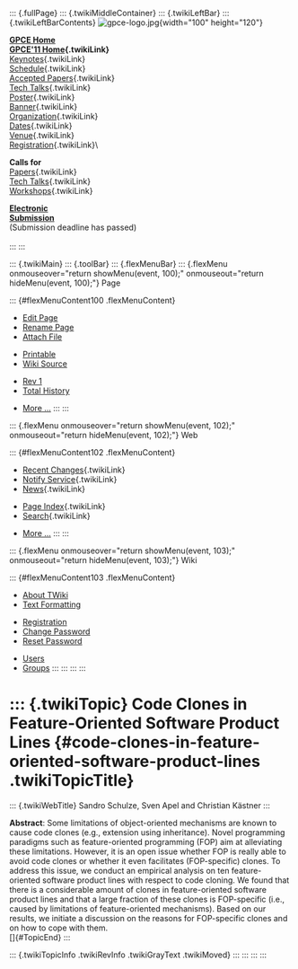 ::: {.fullPage}
::: {.twikiMiddleContainer}
::: {.twikiLeftBar}
::: {.twikiLeftBarContents}
![gpce-logo.jpg](../pub/GPCE11/WebLeftBar/gpce-logo.jpg){width="100"
height="120"}

**[GPCE Home](http://program-transformation.org/Gpce)**\
**[GPCE\'11 Home](WebHome){.twikiLink}**\
[Keynotes](KeynoteSpeakers){.twikiLink}\
[Schedule](ConferenceProgram){.twikiLink}\
[Accepted Papers](AcceptedPapers){.twikiLink}\
[Tech Talks](TechTalks){.twikiLink}\
[Poster](Poster){.twikiLink}\
[Banner](Banner){.twikiLink}\
[Organization](ConferenceOrganization){.twikiLink}\
[Dates](ImportantDates){.twikiLink}\
[Venue](ConferenceVenue){.twikiLink}\
[Registration](ConferenceRegistration){.twikiLink}\

**Calls for**\
[Papers](CallForPapers){.twikiLink}\
[Tech Talks](CallForTechTalks){.twikiLink}\
[Workshops](Workshops){.twikiLink}

**[Electronic\
Submission](http://www.easychair.org/conferences/?conf=gpce11)**\
(Submission deadline has passed)\
\
:::
:::

::: {.twikiMain}
::: {.toolBar}
::: {.flexMenuBar}
::: {.flexMenu onmouseover="return showMenu(event, 100);" onmouseout="return hideMenu(event, 100);"}
Page

::: {#flexMenuContent100 .flexMenuContent}
-   [Edit
    Page](http://www.program-transformation.org/edit/GPCE11/CodeClonesInFeatureOrientedSoftwareProductLines?t=1536828816)
-   [Rename
    Page](http://www.program-transformation.org/rename/GPCE11/CodeClonesInFeatureOrientedSoftwareProductLines)
-   [Attach
    File](http://www.program-transformation.org/attach/GPCE11/CodeClonesInFeatureOrientedSoftwareProductLines)

<!-- -->

-   [Printable](http://www.program-transformation.org/view/GPCE11/CodeClonesInFeatureOrientedSoftwareProductLines?skin=print.pattern)
-   [Wiki
    Source](http://www.program-transformation.org/view/GPCE11/CodeClonesInFeatureOrientedSoftwareProductLines?skin=text&raw=on&contenttype=text/plain)

<!-- -->

-   [Rev
    1](http://www.program-transformation.org/view/GPCE11/CodeClonesInFeatureOrientedSoftwareProductLines?rev=1.1)
-   [Total
    History](http://www.program-transformation.org/rdiff/GPCE11/CodeClonesInFeatureOrientedSoftwareProductLines)

<!-- -->

-   [More
    \...](http://www.program-transformation.org/oops/GPCE11/CodeClonesInFeatureOrientedSoftwareProductLines?template=oopsmore&param1=1.1&param2=1.1)
:::
:::

::: {.flexMenu onmouseover="return showMenu(event, 102);" onmouseout="return hideMenu(event, 102);"}
Web

::: {#flexMenuContent102 .flexMenuContent}
-   [Recent Changes](WebChanges){.twikiLink}
-   [Notify Service](WebNotify){.twikiLink}
-   [News](WebNews){.twikiLink}

<!-- -->

-   [Page Index](WebIndex){.twikiLink}
-   [Search](WebSearch){.twikiLink}

<!-- -->

-   [More
    \...](http://www.program-transformation.org/oops/GPCE11/CodeClonesInFeatureOrientedSoftwareProductLines?template=oopsmore&param1=1.1&param2=1.1)
:::
:::

::: {.flexMenu onmouseover="return showMenu(event, 103);" onmouseout="return hideMenu(event, 103);"}
Wiki

::: {#flexMenuContent103 .flexMenuContent}
-   [About
    TWiki](http://www.program-transformation.org/view/TWiki/WebHome)
-   [Text
    Formatting](http://www.program-transformation.org/view/TWiki/TextFormattingRules)

<!-- -->

-   [Registration](http://www.program-transformation.org/view/TWiki/TWikiRegistration)
-   [Change
    Password](http://www.program-transformation.org/view/TWiki/ChangePassword)
-   [Reset
    Password](http://www.program-transformation.org/view/TWiki/ResetPassword)

<!-- -->

-   [Users](http://www.program-transformation.org/view/Main/TWikiUsers)
-   [Groups](http://www.program-transformation.org/view/Main/TWikiGroups)
:::
:::
:::
:::

::: {.twikiTopic}
Code Clones in Feature-Oriented Software Product Lines {#code-clones-in-feature-oriented-software-product-lines .twikiTopicTitle}
======================================================

::: {.twikiWebTitle}
Sandro Schulze, Sven Apel and Christian Kästner
:::

**Abstract**: Some limitations of object-oriented mechanisms are known
to cause code clones (e.g., extension using inheritance). Novel
programming paradigms such as feature-oriented programming (FOP) aim at
alleviating these limitations. However, it is an open issue whether FOP
is really able to avoid code clones or whether it even facilitates
(FOP-specific) clones. To address this issue, we conduct an empirical
analysis on ten feature-oriented software product lines with respect to
code cloning. We found that there is a considerable amount of clones in
feature-oriented software product lines and that a large fraction of
these clones is FOP-specific (i.e., caused by limitations of
feature-oriented mechanisms). Based on our results, we initiate a
discussion on the reasons for FOP-specific clones and on how to cope
with them.\
[]{#TopicEnd}
:::

::: {.twikiTopicInfo .twikiRevInfo .twikiGrayText .twikiMoved}
:::
:::
:::
:::
